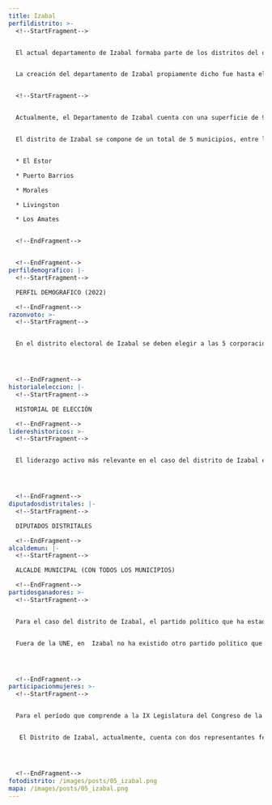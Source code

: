 ```yaml
---
title: Izabal
perfildistrito: >-
  <!--StartFragment-->


  El actual departamento de Izabal formaba parte de los distritos del departamento de La Verapaz en el año 1825, tras el proceso que anulaba la anexión a México. El 25 de diciembre de 1838, debido a movimientos secesionistas en la región, el Congreso de la República Federal de Centroamérica aprobó la creación del efímero Estado de Los Altos. Este Estado se constituyó en cuatro departamentos: Quetzaltenango, Totonicapán, Sololá y Suchitepéquez. Si bien dicho territorio fue reintegrado brevemente a la República de Guatemala en 1840, la separación del Estado de los Altos obligó a una reorganización territorial en el país. El Estado guatemalteco se conformaba por 7 departamentos y 2 distritos independientes, entre los que se encontraba el territorio de Izabal. 


  La creación del departamento de Izabal propiamente dicho fue hasta el 8 de mayo de 1866.  El gobierno de Vicente Cerna elevó el área de Amatitlán a categoría de departamento, lo que en paralelo significó que el resto de distritos independientes a la época (Petén, Huehuetenango, San Marcos e Izabal) también serían elevados al rango de departamento de la República. Una gran parte de la actividad económica del país pasaba por la cabecera del departamento, Puerto Barrios, nombrada así por la iniciativa del presidente Justo Rufino Barrios de conectar la capital de la República con el Atlántico a través de un ferrocarril que iniciara en la cabecera de Izabal. 


  <!--StartFragment-->


  Actualmente, el Departamento de Izabal cuenta con una superficie de 9,038 km², y una población total de 408,688 habitantes. Estos se subdividen en un 58.98% de población rural y el restante 41.02% de población urbana. Asimismo, el departamento de Izabal cuenta con una ligera mayoría de población femenina (50.61%) y predominantemente identificada como ladina (70.44%). La edad promedio del departamento es de 26 años, por lo que se puede catalogar como un área predominantemente joven. 


  El distrito de Izabal se compone de un total de 5 municipios, entre los que destaca la cabecera departamental, Puerto Barrios. Estas 5 unidades territoriales que componen el departamento son: 


  * El Estor

  * Puerto Barrios

  * Morales

  * Livingston

  * Los Amates


  <!--EndFragment-->


  <!--EndFragment-->
perfildemografico: |-
  <!--StartFragment-->

  PERFIL DEMOGRAFICO (2022)

  <!--EndFragment-->
razonvoto: >-
  <!--StartFragment-->


  En el distrito electoral de Izabal se deben elegir a las 5 corporaciones municipales (alcalde y síndicos) del departamento, correspondientes a los 5 municipios que componen el distrito. Asimismo, los ciudadanos del departamento deben elegir a 3 diputados distritales que les representarán en el Congreso de la República. 




  <!--EndFragment-->
historialeleccion: |-
  <!--StartFragment-->

  HISTORIAL DE ELECCIÓN

  <!--EndFragment-->
lidereshistoricos: >-
  <!--StartFragment-->


  El liderazgo activo más relevante en el caso del distrito de Izabal es el del actual alcalde de Puerto Barrios, cabecera municipal del departamento, Hugo René Sarceño Orellana. El actual jefe edil de Puerto Barrios inició su paso por la municipalidad de la cabecera departamental en el proceso electoral del año 2011 mediante el partido TODOS, siendo electo para ejercer el cargo durante el período 2016 - 2020. Durante su primer período de ejercicio en el cargo, Sarceño se perfiló como una figura política relevante para el entonces partido oficialista (FCN-Nación) al punto de que se comentó públicamente que sería el candidato a la presidencia por el entonces partido de gobierno. No obstante, Sarceño fue sumamente tajante al asegurar que no aceptaría ningún otro cargo de postulación, razón por la que negoció su candidatura para la reelección en la alcaldía de Puerto Barrios; esta vez por el partido Prosperidad Ciudadana. 




  <!--EndFragment-->
diputadosdistritales: |-
  <!--StartFragment-->

  DIPUTADOS DISTRITALES

  <!--EndFragment-->
alcaldemun: |-
  <!--StartFragment-->

  ALCALDE MUNICIPAL (CON TODOS LOS MUNICIPIOS)

  <!--EndFragment-->
partidosganadores: >-
  <!--StartFragment-->


  Para el caso del distrito de Izabal, el partido político que ha estado presente durante los últimos tres procesos electorales ha sido la Unidad Nacional de la Esperanza -UNE-. La UNE ha logrado asegurarse al menos uno de los tres escaños en disputa por el distrito de Petén en las últimas tres contiendas electorales; siendo este el caso del proceso electoral de 2011 y el de 2015. Por su parte, en el reciente proceso electoral de 2019, la UNE aumentó su caudal electoral en el departamento, asegurando dos de los tres asientos en el Legislativo por el departamento de Izabal. 


  Fuera de la UNE, en  Izabal no ha existido otro partido político que pueda mantener su caudal político en el paso de un proceso electoral a otro. Durante los últimos tres procesos electorales, un total de cinco partidos políticos se han repartido los escaños restantes que se disputan en el distrito por cada elección. 




  <!--EndFragment-->
participacionmujeres: >-
  <!--StartFragment-->


  Para el período que comprende a la IX Legislatura del Congreso de la República de Guatemala (2020 - 2024), únicamente fueron electas 31 mujeres del total de 160 diputados que componen el hemiciclo parlamentario. Es decir, dicha Legislatura cuenta con un aproximado del 20% de representación política de la mujer; una de las cifras más bajas de representación femenina a nivel latinoamericano. 


   El Distrito de Izabal, actualmente, cuenta con dos representantes femeninas en el Congreso de la República. Dichas representantes son la diputada Thelma Elizabeth Ramírez Retana, del partido UNE y la diputada Sandra Lorena De León Teo, perteneciente al partido BIEN. En términos de su participación en los espacios de mayor toma de decisión (Comisiones de Trabajo, Jefaturas de Bloque o Junta Directiva del Congreso), la diputada De León funge como la Presidente de la Comisión de Cultura del Congreso de la República, mientras que la diputada Ramírez es la actual Vicepresidente de la Comisión de Turismo. 




  <!--EndFragment-->
fotodistrito: /images/posts/05_izabal.png
mapa: /images/posts/05_izabal.png
---
```

